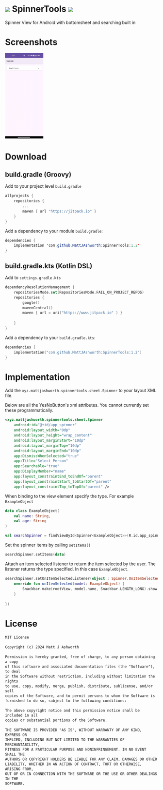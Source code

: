 # <img src ="https://upload.wikimedia.org/wikipedia/commons/thumb/1/11/Kotlin_logo_2021.svg/1920px-Kotlin_logo_2021.svg.png" width=48> SpinnerTools [![](https://jitpack.io/v/MattJAshworth/SpinnerTools.svg)](https://jitpack.io/#MattJAshworth/SpinnerTools)
Spinner View for Android with bottomsheet and searching built in

# Screenshots
<img src="/screenshots/spinnertools.gif" width="25%" alt="Spinner Tools Demo">

# Download
## build.gradle (Groovy)
Add to your project level `build.gradle`
```Java
allprojects {
    repositories {
        ...
        maven { url "https://jitpack.io" }
    }
}
```
Add a dependency to your module `build.gradle`:
```Java
dependencies {
    implementation 'com.github.MattJAshworth:SpinnerTools:1.2'
}
```

## build.gradle.kts (Kotlin DSL)

Add to `settings.gradle.kts`
```Kotlin
dependencyResolutionManagement {
    repositoriesMode.set(RepositoriesMode.FAIL_ON_PROJECT_REPOS)
    repositories {
        google()
        mavenCentral()
        maven { url = uri("https://www.jitpack.io" ) }

    }
}
```

Add a dependency to your `build.gradle.kts`:
```Kotlin
dependencies {
    implementation("com.github.MattJAshworth:SpinnerTools:1.2")
}
```
# Implementation
Add the `xyz.mattjashworth.spinnertools.sheet.Spinner` to your layout XML file.

Below are all the YesNoButton's xml attributes. You cannot currently set these programmatically.
```XML
<xyz.mattjashworth.spinnertools.sheet.Spinner
    android:id="@+id/app_spinner"
    android:layout_width="0dp"
    android:layout_height="wrap_content"
    android:layout_marginStart="10dp"
    android:layout_marginTop="10dp"
    android:layout_marginEnd="10dp"
    app:DismissWhenSelected="true"
    app:Title="Select Person"
    app:Searchable="true"
    app:DisplayMember="name"
    app:layout_constraintEnd_toEndOf="parent"
    app:layout_constraintStart_toStartOf="parent"
    app:layout_constraintTop_toTopOf="parent" />
```

When binding to the view element specify the type. For example `ExampleObject`
```Kotlin
data class ExampleObject(
    val name: String,
    val age: String
)
```
```Kotlin
val searchSpinner = findViewById<Spinner<ExampleObject>>(R.id.app_spinner)
```

Set the spinner items by calling `setItems()`
```Kotlin
searchSpinner.setItems(data)
```

Attach an item selected listener to return the item selected by the user. The listener returns the type specified. In this case `ExampleObject`.
```Kotlin
searchSpinner.setOnItemSelectedListener(object : Spinner.OnItemSelectedListener<ExampleObject> {
    override fun onItemSelected(model: ExampleObject) {
        Snackbar.make(rootView, model.name, Snackbar.LENGTH_LONG).show()
    }

})
```        

# License
```
MIT License

Copyright (c) 2024 Matt J Ashworth

Permission is hereby granted, free of charge, to any person obtaining a copy
of this software and associated documentation files (the "Software"), to deal
in the Software without restriction, including without limitation the rights
to use, copy, modify, merge, publish, distribute, sublicense, and/or sell
copies of the Software, and to permit persons to whom the Software is
furnished to do so, subject to the following conditions:

The above copyright notice and this permission notice shall be included in all
copies or substantial portions of the Software.

THE SOFTWARE IS PROVIDED "AS IS", WITHOUT WARRANTY OF ANY KIND, EXPRESS OR
IMPLIED, INCLUDING BUT NOT LIMITED TO THE WARRANTIES OF MERCHANTABILITY,
FITNESS FOR A PARTICULAR PURPOSE AND NONINFRINGEMENT. IN NO EVENT SHALL THE
AUTHORS OR COPYRIGHT HOLDERS BE LIABLE FOR ANY CLAIM, DAMAGES OR OTHER
LIABILITY, WHETHER IN AN ACTION OF CONTRACT, TORT OR OTHERWISE, ARISING FROM,
OUT OF OR IN CONNECTION WITH THE SOFTWARE OR THE USE OR OTHER DEALINGS IN THE
SOFTWARE.
```